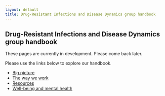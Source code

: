```yaml
---
layout: default
title: Drug-Resistant Infections and Disease Dynamics group handbook
---
```


## Drug-Resistant Infections and Disease Dynamics group handbook

These pages are currently in development. Please come back later.

Please use the links below to explore our handbook. 

* [Big picture](bigpicture)
* [The way we work](waywework) 
* [Resources](resources)
* [Well-being and mental health](wellbeing)
